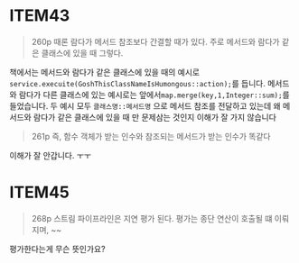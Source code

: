 # ITEM43
> 260p 때론 람다가 메서드 참조보다 간결할 때가 있다. 주로 메서드와 람다가 같은 클래스에 있을 때 그렇다.

책에서는 메서드와 람다가 같은 클래스에 있을 때의 예시로 `service.execuite(GoshThisClassNameIsHumongous::action);`를 듭니다.  메서드와 람다가 다른 클래스에 있는 예시로는 앞에서`map.merge(key,1,Integer::sum);`를 들었습니다. 
두 예시 모두 `클래스명::메서드명` 으로 메서드 참조를 전달하고 있는데 왜 메서드와 람다가 같은 클래스에 있을 때 만 문제삼는 것인지 이해가 잘 가지 않습니다

> 261p 즉, 함수 객체가 받는 인수와 참조되는 메서드가 받는 인수가 똑같다

이해가 잘 안갑니다. ㅜㅜ 


# ITEM45
> 268p 스트림 파이프라인은 지연 평가 된다. 평가는 종단 연산이 호출될 떄 이뤄지며, ~~

평가한다는게 무슨 뜻인가요?

